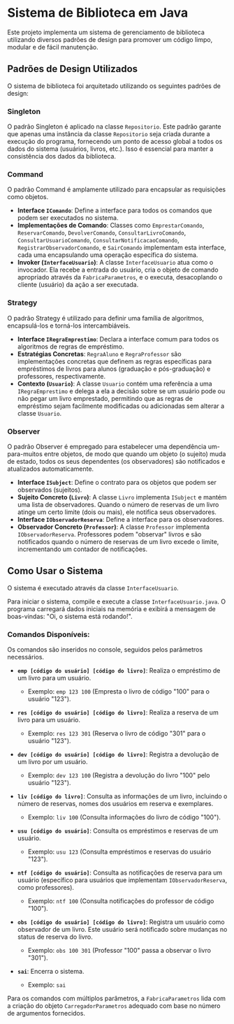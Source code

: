# Sistema de Biblioteca em Java

Este projeto implementa um sistema de gerenciamento de biblioteca utilizando diversos padrões de design para promover um código limpo, modular e de fácil manutenção.

## Padrões de Design Utilizados

O sistema de biblioteca foi arquitetado utilizando os seguintes padrões de design:

### Singleton

O padrão Singleton é aplicado na classe `Repositorio`. Este padrão garante que apenas uma instância da classe `Repositorio` seja criada durante a execução do programa, fornecendo um ponto de acesso global a todos os dados do sistema (usuários, livros, etc.). Isso é essencial para manter a consistência dos dados da biblioteca.

### Command

O padrão Command é amplamente utilizado para encapsular as requisições como objetos.
* **Interface `IComando`**: Define a interface para todos os comandos que podem ser executados no sistema.
* **Implementações de Comando**: Classes como `EmprestarComando`, `ReservarComando`, `DevolverComando`, `ConsultarLivroComando`, `ConsultarUsuarioComando`, `ConsultarNotificacaoComando`, `RegistrarObservadorComando`, e `SairComando` implementam esta interface, cada uma encapsulando uma operação específica do sistema.
* **Invoker (`InterfaceUsuario`)**: A classe `InterfaceUsuario` atua como o invocador. Ela recebe a entrada do usuário, cria o objeto de comando apropriado através da `FabricaParametros`, e o executa, desacoplando o cliente (usuário) da ação a ser executada.

### Strategy

O padrão Strategy é utilizado para definir uma família de algoritmos, encapsulá-los e torná-los intercambiáveis.
* **Interface `IRegraEmprestimo`**: Declara a interface comum para todos os algoritmos de regras de empréstimo.
* **Estratégias Concretas**: `RegraAluno` e `RegraProfessor` são implementações concretas que definem as regras específicas para empréstimos de livros para alunos (graduação e pós-graduação) e professores, respectivamente.
* **Contexto (`Usuario`)**: A classe `Usuario` contém uma referência a uma `IRegraEmprestimo` e delega a ela a decisão sobre se um usuário pode ou não pegar um livro emprestado, permitindo que as regras de empréstimo sejam facilmente modificadas ou adicionadas sem alterar a classe `Usuario`.

### Observer

O padrão Observer é empregado para estabelecer uma dependência um-para-muitos entre objetos, de modo que quando um objeto (o sujeito) muda de estado, todos os seus dependentes (os observadores) são notificados e atualizados automaticamente.
* **Interface `ISubject`**: Define o contrato para os objetos que podem ser observados (sujeitos).
* **Sujeito Concreto (`Livro`)**: A classe `Livro` implementa `ISubject` e mantém uma lista de observadores. Quando o número de reservas de um livro atinge um certo limite (dois ou mais), ele notifica seus observadores.
* **Interface `IObservadorReserva`**: Define a interface para os observadores.
* **Observador Concreto (`Professor`)**: A classe `Professor` implementa `IObservadorReserva`. Professores podem "observar" livros e são notificados quando o número de reservas de um livro excede o limite, incrementando um contador de notificações.

## Como Usar o Sistema

O sistema é executado através da classe `InterfaceUsuario`.

Para iniciar o sistema, compile e execute a classe `InterfaceUsuario.java`. O programa carregará dados iniciais na memória e exibirá a mensagem de boas-vindas: "Oi, o sistema está rodando!".

### Comandos Disponíveis:

Os comandos são inseridos no console, seguidos pelos parâmetros necessários.

* **`emp [código do usuário] [código do livro]`**: Realiza o empréstimo de um livro para um usuário.
    * Exemplo: `emp 123 100` (Empresta o livro de código "100" para o usuário "123").

* **`res [código do usuário] [código do livro]`**: Realiza a reserva de um livro para um usuário.
    * Exemplo: `res 123 301` (Reserva o livro de código "301" para o usuário "123").

* **`dev [código do usuário] [código do livro]`**: Registra a devolução de um livro por um usuário.
    * Exemplo: `dev 123 100` (Registra a devolução do livro "100" pelo usuário "123").

* **`liv [código do livro]`**: Consulta as informações de um livro, incluindo o número de reservas, nomes dos usuários em reserva e exemplares.
    * Exemplo: `liv 100` (Consulta informações do livro de código "100").

* **`usu [código do usuário]`**: Consulta os empréstimos e reservas de um usuário.
    * Exemplo: `usu 123` (Consulta empréstimos e reservas do usuário "123").

* **`ntf [código do usuário]`**: Consulta as notificações de reserva para um usuário (específico para usuários que implementam `IObservadorReserva`, como professores).
    * Exemplo: `ntf 100` (Consulta notificações do professor de código "100").

* **`obs [código do usuário] [código do livro]`**: Registra um usuário como observador de um livro. Este usuário será notificado sobre mudanças no status de reserva do livro.
    * Exemplo: `obs 100 301` (Professor "100" passa a observar o livro "301").

* **`sai`**: Encerra o sistema.
    * Exemplo: `sai`

Para os comandos com múltiplos parâmetros, a `FabricaParametros` lida com a criação do objeto `CarregadorParametros` adequado com base no número de argumentos fornecidos.
